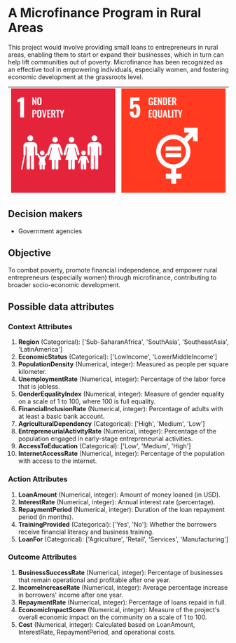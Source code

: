 # A Microfinance Program in Rural Areas

This project would involve providing small loans to entrepreneurs in rural areas, enabling them to start or expand their
businesses, which in turn can help lift communities out of poverty. Microfinance has been recognized as an effective
tool in empowering individuals, especially women, and fostering economic development at the grassroots level.

| [![Goal 1](../images/sdgs/E-WEB-Goal-01.png)](../goals/goal_01.md) | [![Goal 5](../images/sdgs/E-WEB-Goal-05.png)](../goals/goal_05.md) |
|--------------------------------------------------------------------|--------------------------------------------------------------------|

## Decision makers

- Government agencies

## Objective
To combat poverty, promote financial independence, and empower rural entrepreneurs (especially women) through
microfinance, contributing to broader socio-economic development.

## Possible data attributes

### Context Attributes
1. **Region** (Categorical): ['Sub-SaharanAfrica', 'SouthAsia', 'SoutheastAsia', 'LatinAmerica']
2. **EconomicStatus** (Categorical): ['LowIncome', 'LowerMiddleIncome']
3. **PopulationDensity** (Numerical, integer): Measured as people per square kilometer.
4. **UnemploymentRate** (Numerical, integer): Percentage of the labor force that is jobless.
5. **GenderEqualityIndex** (Numerical, integer): Measure of gender equality on a scale of 1 to 100, where 100 is full equality.
6. **FinancialInclusionRate** (Numerical, integer): Percentage of adults with at least a basic bank account.
7. **AgriculturalDependency** (Categorical): ['High', 'Medium', 'Low']
8. **EntrepreneurialActivityRate** (Numerical, integer): Percentage of the population engaged in early-stage entrepreneurial activities.
9. **AccessToEducation** (Categorical): ['Low', 'Medium', 'High']
10. **InternetAccessRate** (Numerical, integer): Percentage of the population with access to the internet.

### Action Attributes
1. **LoanAmount** (Numerical, integer): Amount of money loaned (in USD).
2. **InterestRate** (Numerical, integer): Annual interest rate (percentage).
3. **RepaymentPeriod** (Numerical, integer): Duration of the loan repayment period (in months).
4. **TrainingProvided** (Categorical): ['Yes', 'No']: Whether the borrowers receive financial literacy and business training.
5. **LoanFor** (Categorical): ['Agriculture', 'Retail', 'Services', 'Manufacturing']

### Outcome Attributes
1. **BusinessSuccessRate** (Numerical, integer): Percentage of businesses that remain operational and profitable after one year.
2. **IncomeIncreaseRate** (Numerical, integer): Average percentage increase in borrowers' income after one year.
3. **RepaymentRate** (Numerical, integer): Percentage of loans repaid in full.
4. **EconomicImpactScore** (Numerical, integer): Measure of the project's overall economic impact on the community on a scale of 1 to 100.
5. **Cost** (Numerical, integer): Calculated based on LoanAmount, InterestRate, RepaymentPeriod, and operational costs.
